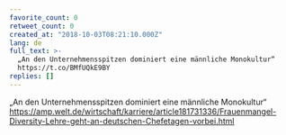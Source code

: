 ```yaml
---
favorite_count: 0
retweet_count: 0
created_at: "2018-10-03T08:21:10.000Z"
lang: de
full_text: >-
  „An den Unternehmensspitzen dominiert eine männliche Monokultur“
  https://t.co/BMfUQkE9BY
replies: []
---
```


„An den Unternehmensspitzen dominiert eine männliche Monokultur“
<https://amp.welt.de/wirtschaft/karriere/article181731336/Frauenmangel-Diversity-Lehre-geht-an-deutschen-Chefetagen-vorbei.html>
